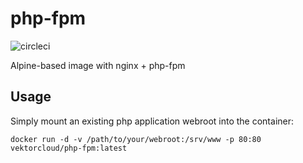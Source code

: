 # php-fpm

![circleci][circleci]

Alpine-based image with nginx + php-fpm

## Usage

Simply mount an existing php application webroot into the container:
```
docker run -d -v /path/to/your/webroot:/srv/www -p 80:80 vektorcloud/php-fpm:latest
```

[circleci]: https://img.shields.io/circleci/project/github/vektorcloud/php-fpm.svg "php-fpm"
